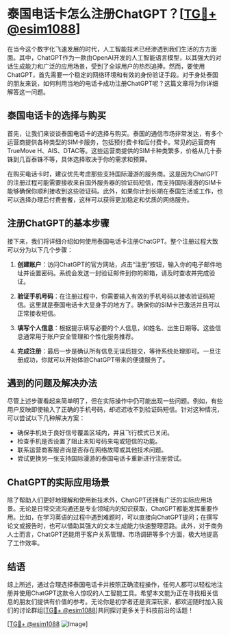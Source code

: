 # 泰国电话卡怎么注册ChatGPT？[[TG💪+ @esim1088](https://t.me/s/esim1088)]

在当今这个数字化飞速发展的时代，人工智能技术已经渗透到我们生活的方方面面。其中，ChatGPT作为一款由OpenAI开发的人工智能语言模型，以其强大的对话生成能力和广泛的应用场景，受到了全球用户的热烈追捧。然而，要使用ChatGPT，首先需要一个稳定的网络环境和有效的身份验证手段。对于身处泰国的朋友来说，如何利用当地的电话卡成功注册ChatGPT呢？这篇文章将为你详细解答这一问题。

## 泰国电话卡的选择与购买

首先，让我们来谈谈泰国电话卡的选择与购买。泰国的通信市场非常发达，有多个运营商提供各种类型的SIM卡服务，包括预付费卡和后付费卡。常见的运营商有TrueMove H、AIS、DTAC等。这些运营商提供的SIM卡种类繁多，价格从几十泰铢到几百泰铢不等，具体选择取决于你的需求和预算。

在购买电话卡时，建议优先考虑那些支持国际漫游的服务商。这是因为ChatGPT的注册过程可能需要接收来自国外服务器的验证码短信，而支持国际漫游的SIM卡能够确保你顺利接收到这些验证码。此外，如果你计划长期在泰国生活或工作，也可以选择办理后付费套餐，这样可以获得更加稳定和优质的网络服务。

## 注册ChatGPT的基本步骤

接下来，我们将详细介绍如何使用泰国电话卡注册ChatGPT。整个注册过程大致可以分为以下几个步骤：

1. **创建账户**：访问ChatGPT的官方网站，点击“注册”按钮，输入你的电子邮件地址并设置密码。系统会发送一封验证邮件到你的邮箱，请及时查收并完成验证。

2. **验证手机号码**：在注册过程中，你需要输入有效的手机号码以接收验证码短信。这里就是泰国电话卡大显身手的地方了。确保你的SIM卡已激活并且可以正常接收短信。

3. **填写个人信息**：根据提示填写必要的个人信息，如姓名、出生日期等。这些信息通常用于账户安全管理和个性化服务推荐。

4. **完成注册**：最后一步是确认所有信息无误后提交，等待系统处理即可。一旦注册成功，你就可以开始体验ChatGPT带来的便捷服务了。

## 遇到的问题及解决办法

尽管上述步骤看起来简单明了，但在实际操作中仍可能出现一些问题。例如，有些用户反映即使输入了正确的手机号码，却迟迟收不到验证码短信。针对这种情况，可以尝试以下几种解决方案：

- 确保手机处于良好信号覆盖区域内，并且飞行模式已关闭。
- 检查手机是否设置了阻止未知号码来电或短信的功能。
- 联系运营商客服咨询是否存在网络故障或其他技术问题。
- 尝试更换另一张支持国际漫游的泰国电话卡重新进行注册尝试。

## ChatGPT的实际应用场景

除了帮助人们更好地理解和使用新技术外，ChatGPT还拥有广泛的实际应用场景。无论是日常交流沟通还是专业领域内的知识获取，ChatGPT都能发挥重要作用。比如，在学习英语的过程中遇到难题时，可以直接向ChatGPT提问；在撰写论文或报告时，也可以借助其强大的文本生成能力快速整理思路。此外，对于商务人士而言，ChatGPT还能用于客户关系管理、市场调研等多个方面，极大地提高了工作效率。

## 结语

综上所述，通过合理选择泰国电话卡并按照正确流程操作，任何人都可以轻松地注册并使用ChatGPT这款令人惊叹的人工智能工具。希望本文能为正在寻找相关信息的朋友们提供有价值的参考。无论你是初学者还是资深玩家，都欢迎随时加入我们的讨论群组[[TG💪+ @esim1088](https://t.me/s/esim1088)]共同探讨更多关于科技前沿的话题！ 

[[TG💪+ @esim1088](https://t.me/s/esim1088) ![Image](https://i.postimg.cc/4NQfJmqS/Snipaste-2025-05-13-00-14-12.png)]